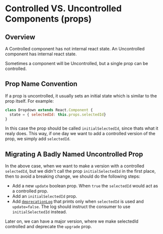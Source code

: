 # Controlled VS. Uncontrolled Components (props)

## Overview

A Controlled component has not internal react state.
An Uncontrolled component has internal react state.

Sometimes a component will be Uncontrolled, but a single prop can be controlled.

## Prop Name Convention

If a prop is uncontrolled, it usually sets an initial state which is similar to the prop itself.
For example:
```js
class Dropdown extends React.Component {
  state = { selectedId: this.props.selectedId}
}
```

In this case the prop should be called `initialSelectedId`, since thats what it realy does.
This way, if one day we want to add a controlled version of the prop, we simply add `selectedId`.

## Migrating A Badly Named Uncontrolled Prop

In the above case, when we want to make a version with a controlled `selectedId`, but we didn't call the prop `initialSelectedId` in the first place, then to avoid a breaking change, we should do the following steps:

- Add a new `update` boolean prop. When `true` the `selectedId` would act as a controlled prop.
- Add an `initialSelectedId` prop.
- Add [`deprecationLog`](../internal/DEPRECATION_GUIDE.md) that prints only when `selectedId` is used and `update=false`. The log should instruct the consumer to use `initialSelectedId` instead.

Later on, we can have a major version, where we make selectedId controlled and deprecate the `upgrade` prop.
